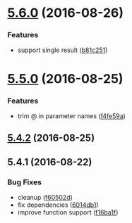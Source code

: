 <a name="5.6.0"></a>
# [5.6.0](https://github.com/softwaregroup-bg/ut-port-postgres/compare/v5.5.0...v5.6.0) (2016-08-26)


### Features

* support single result ([b81c251](https://github.com/softwaregroup-bg/ut-port-postgres/commit/b81c251))



<a name="5.5.0"></a>
# [5.5.0](https://github.com/softwaregroup-bg/ut-port-postgres/compare/v5.4.2...v5.5.0) (2016-08-25)


### Features

* trim @ in parameter names ([f4fe59a](https://github.com/softwaregroup-bg/ut-port-postgres/commit/f4fe59a))



<a name="5.4.2"></a>
## [5.4.2](https://github.com/softwaregroup-bg/ut-port-postgres/compare/v5.4.1...v5.4.2) (2016-08-25)



<a name="5.4.1"></a>
## 5.4.1 (2016-08-22)


### Bug Fixes

* cleanup ([f60502d](https://github.com/softwaregroup-bg/ut-port-postgres/commit/f60502d))
* fix dependencies ([6014db1](https://github.com/softwaregroup-bg/ut-port-postgres/commit/6014db1))
* improve function support ([f16ba1f](https://github.com/softwaregroup-bg/ut-port-postgres/commit/f16ba1f))



